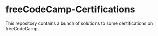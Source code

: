 # freeCodeCamp-Certifications

This repository contains a bunch of solutions to some certifications on freeCodeCamp.
